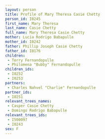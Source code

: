 ```yaml
---
layout: person
title: Profile of Mary Theresa Casie Chetty
person_id: I0245
first_name: Mary Theresa
last_name: Casie Chetty
full_name: Mary Theresa Casie Chetty
mother: Lucia Rodrigo Babapulle
mother_id: I0242
father: Phillip Joseph Casie Chetty
father_id: I0176
children:
 - Terry Fernandopulle
 - Philomena "Bubby" Fernandopulle
children_ids:
 - I0252
 - I0253
partners:
 - Charles Nahvel "Charlie" Fernandopulle
partner_ids:
 - I0251
relevant_trees_names:
 - Casper Casie Chetty
 - Domingo Rodrigo Babapulle
relevant_trees_ids:
 - I500097
 - I0243
sex: F
---
```



